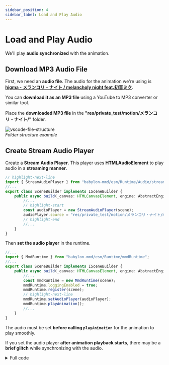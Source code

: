 ```yaml
---
sidebar_position: 4
sidebar_label: Load and Play Audio
---
```


# Load and Play Audio

We'll play **audio synchronized** with the animation.

## Download MP3 Audio File

First, we need an **audio file**. The audio for the animation we're using is [**higma - メランコリ・ナイト / melancholy night feat.初音ミク**](https://www.youtube.com/watch?v=y__uZETTuL8).

You can **download it as an MP3 file** using a YouTube to MP3 converter or similar tool.

Place the **downloaded MP3 file** in the **"res/private_test/motion/メランコリ・ナイト/"** folder.

![vscode-file-structure](@site/docs/get-started/load-and-play-audio/vscode-file-structure.png) \
*Folder structure example*

## Create Stream Audio Player

Create a **Stream Audio Player**. This player uses **HTMLAudioElement** to play audio in a **streaming manner**.

```typescript title="src/sceneBuilder.ts"
// highlight-next-line
import { StreamAudioPlayer } from "babylon-mmd/esm/Runtime/Audio/streamAudioPlayer";
//...
export class SceneBuilder implements ISceneBuilder {
    public async build(_canvas: HTMLCanvasElement, engine: AbstractEngine): Promise<Scene> {
        //...
        // highlight-start
        const audioPlayer = new StreamAudioPlayer(scene);
        audioPlayer.source = "res/private_test/motion/メランコリ・ナイト/melancholy_night.mp3";
        // highlight-end
        //...
    }
}
```

Then **set the audio player** in the runtime.

```typescript title="src/sceneBuilder.ts"
//...
import { MmdRuntime } from "babylon-mmd/esm/Runtime/mmdRuntime";
//...
export class SceneBuilder implements ISceneBuilder {
    public async build(_canvas: HTMLCanvasElement, engine: AbstractEngine): Promise<Scene> {
        //...
        const mmdRuntime = new MmdRuntime(scene);
        mmdRuntime.loggingEnabled = true;
        mmdRuntime.register(scene);
        // highlight-next-line
        mmdRuntime.setAudioPlayer(audioPlayer);
        mmdRuntime.playAnimation();
        //...
    }
}
```

The audio must be set **before calling `playAnimation`** for the animation to play smoothly.

If you set the audio player **after animation playback starts**, there may be a **brief glitch** while synchronizing with the audio.

<details>
<summary>Full code</summary>
```typescript title="src/sceneBuilder.ts"
import "@babylonjs/core/Lights/Shadows/shadowGeneratorSceneComponent";
import "babylon-mmd/esm/Loader/pmxLoader";
import "babylon-mmd/esm/Loader/mmdOutlineRenderer";
import "babylon-mmd/esm/Runtime/Animation/mmdRuntimeCameraAnimation";
import "babylon-mmd/esm/Runtime/Animation/mmdRuntimeModelAnimation";

import type { AbstractEngine } from "@babylonjs/core/Engines/abstractEngine";
import { DirectionalLight } from "@babylonjs/core/Lights/directionalLight";
import { ShadowGenerator } from "@babylonjs/core/Lights/Shadows/shadowGenerator";
import { LoadAssetContainerAsync } from "@babylonjs/core/Loading/sceneLoader";
import { Color3, Color4 } from "@babylonjs/core/Maths/math.color";
import { Vector3 } from "@babylonjs/core/Maths/math.vector";
import { CreateGround } from "@babylonjs/core/Meshes/Builders/groundBuilder";
import { Scene } from "@babylonjs/core/scene";
import { MmdStandardMaterialBuilder } from "babylon-mmd/esm/Loader/mmdStandardMaterialBuilder";
import { VmdLoader } from "babylon-mmd/esm/Loader/vmdLoader";
// highlight-next-line
import { StreamAudioPlayer } from "babylon-mmd/esm/Runtime/Audio/streamAudioPlayer";
import { MmdCamera } from "babylon-mmd/esm/Runtime/mmdCamera";
import type { MmdMesh } from "babylon-mmd/esm/Runtime/mmdMesh";
import { MmdRuntime } from "babylon-mmd/esm/Runtime/mmdRuntime";

import type { ISceneBuilder } from "./baseRuntime";

export class SceneBuilder implements ISceneBuilder {
    public async build(_canvas: HTMLCanvasElement, engine: AbstractEngine): Promise<Scene> {
        const materialBuilder = new MmdStandardMaterialBuilder();
        const scene = new Scene(engine);
        scene.clearColor = new Color4(0.95, 0.95, 0.95, 1.0);
        scene.ambientColor = new Color3(0.5, 0.5, 0.5);

        const mmdCamera = new MmdCamera("MmdCamera", new Vector3(0, 10, 0), scene);

        const directionalLight = new DirectionalLight("DirectionalLight", new Vector3(0.5, -1, 1), scene);
        directionalLight.intensity = 1.0;
        directionalLight.autoCalcShadowZBounds = true;

        const shadowGenerator = new ShadowGenerator(1024, directionalLight, true);
        shadowGenerator.transparencyShadow = true;
        shadowGenerator.usePercentageCloserFiltering = true;
        shadowGenerator.forceBackFacesOnly = true;
        shadowGenerator.filteringQuality = ShadowGenerator.QUALITY_MEDIUM;
        shadowGenerator.frustumEdgeFalloff = 0.1;

        const ground = CreateGround("ground1", { width: 100, height: 100, subdivisions: 2, updatable: false }, scene);
        ground.receiveShadows = true;

        // highlight-start
        const audioPlayer = new StreamAudioPlayer(scene);
        audioPlayer.source = "res/private_test/motion/メランコリ・ナイト/melancholy_night.mp3";
        // highlight-end

        const vmdLoader = new VmdLoader(scene);
        vmdLoader.loggingEnabled = true;
        
        const mmdRuntime = new MmdRuntime(scene);
        mmdRuntime.loggingEnabled = true;
        mmdRuntime.register(scene);
        // highlight-next-line
        mmdRuntime.setAudioPlayer(audioPlayer);
        mmdRuntime.playAnimation();

        const [mmdAnimation, modelMesh] = await Promise.all([
            vmdLoader.loadAsync("motion",
                [
                    "res/private_test/motion/メランコリ・ナイト/メランコリ・ナイト_カメラ.vmd",
                    "res/private_test/motion/メランコリ・ナイト/メランコリ・ナイト_表情モーション.vmd",
                    "res/private_test/motion/メランコリ・ナイト/メランコリ・ナイト_リップモーション.vmd",
                    "res/private_test/motion/メランコリ・ナイト/メランコリ・ナイト.vmd"
                ]),
            LoadAssetContainerAsync(
                "res/private_test/model/YYB Hatsune Miku_10th/YYB Hatsune Miku_10th_v1.02.pmx",
                scene,
                {
                    pluginOptions: {
                        mmdmodel: {
                            loggingEnabled: true,
                            materialBuilder: materialBuilder
                        }
                    }
                }
            ).then(result => {
                result.addAllToScene();
                return result.rootNodes[0] as MmdMesh;
            })
        ]);

        const cameraAnimationHandle = mmdCamera.createRuntimeAnimation(mmdAnimation);
        mmdCamera.setRuntimeAnimation(cameraAnimationHandle);
        mmdRuntime.addAnimatable(mmdCamera);

        {
            for (const mesh of modelMesh.metadata.meshes) mesh.receiveShadows = true;
            shadowGenerator.addShadowCaster(modelMesh);

            const mmdModel = mmdRuntime.createMmdModel(modelMesh);
            const modelAnimationHandle = mmdModel.createRuntimeAnimation(mmdAnimation);
            mmdModel.setRuntimeAnimation(modelAnimationHandle);
        }

        return scene;
    }
}
```
</details>
